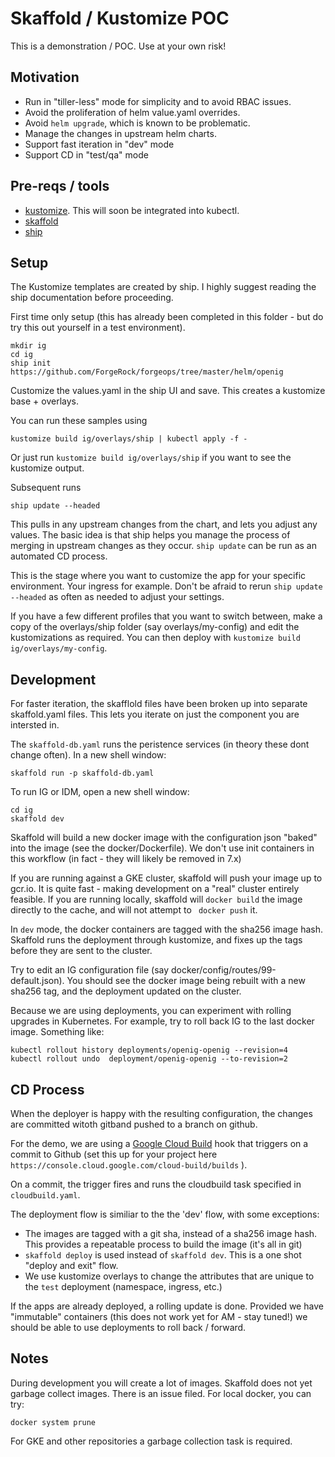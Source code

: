 # Skaffold / Kustomize POC

This is a demonstration / POC. Use at your own risk!

## Motivation

* Run in "tiller-less" mode for simplicity and to avoid RBAC issues.
* Avoid the proliferation of helm value.yaml overrides.
* Avoid `helm upgrade`, which is known to be problematic.
* Manage the changes in upstream helm charts.
* Support fast iteration in "dev" mode
* Support CD in "test/qa" mode

## Pre-reqs / tools

* [kustomize](https://github.com/kubernetes-sigs/kustomize). This will soon be integrated into kubectl.
* [skaffold](https://skaffold-latest.firebaseapp.com/)
* [ship](https://www.replicated.com/ship/)

## Setup

The Kustomize templates are created by ship. I highly suggest reading the ship documentation before proceeding.

First time only setup (this has already been completed in this folder - but do try this out yourself in a test environment).

```
mkdir ig
cd ig
ship init https://github.com/ForgeRock/forgeops/tree/master/helm/openig
```

Customize the values.yaml in the ship UI and save. This creates a kustomize base + overlays.

You can run these samples using

```
kustomize build ig/overlays/ship | kubectl apply -f -
```

Or just run `kustomize build ig/overlays/ship` if you want to see the kustomize output.

Subsequent runs

```
ship update --headed
```
This pulls in any upstream changes from the chart, and lets you adjust any values. The basic idea is that ship
helps you manage the process of merging in upstream changes as they occur. `ship update` can be run as an automated CD process.

This is the stage where you want to customize the app for your specific environment. Your ingress for example.  Don't be
afraid to rerun `ship update --headed` as often as needed to adjust your settings.

If you have a few different profiles that you want to switch between, make a copy of the overlays/ship folder (say overlays/my-config) and edit the kustomizations as required. You can then deploy with `kustomize build ig/overlays/my-config`.

## Development

For faster iteration, the skafflold files have been broken up into separate skaffold.yaml files. This lets you iterate on just the component you are intersted in.

The `skaffold-db.yaml` runs the peristence services (in theory these dont change often). In a new shell window:

```
skaffold run -p skaffold-db.yaml
```

To run IG or IDM, open a new shell window:

```
cd ig
skaffold dev
```

Skaffold will build a new docker image with the configuration json "baked" into the image (see the docker/Dockerfile). We don't use init
containers in this workflow (in fact - they will likely be removed in 7.x)

If you are running against a GKE cluster, skaffold will push your image up to gcr.io. It is quite fast - making development on a "real" cluster entirely feasible.  If you are running locally, skaffold will `docker build` the image directly to the cache, and will not attempt to ` docker push` it.

In `dev` mode, the docker containers are tagged with the sha256 image hash. Skaffold runs the deployment through kustomize, and fixes up the tags before they are sent to the cluster.

Try to edit an IG configuration file (say docker/config/routes/99-default.json).  You should see the docker image being rebuilt with a new sha256 tag, and the deployment updated on the cluster.  

Because we are using deployments, you can experiment with rolling upgrades in Kubernetes. For example, try to roll back IG to the last docker image. Something like:

```
kubectl rollout history deployments/openig-openig --revision=4
kubectl rollout undo  deployment/openig-openig --to-revision=2
```

## CD Process

When the deployer is happy with the resulting configuration, the changes are committed witoth gitband pushed to a branch on github.

For the demo, we are using a [Google Cloud Build](https://cloud.google.com/cloud-build/) hook that triggers on a commit to Github (set this up for your project here `https://console.cloud.google.com/cloud-build/builds` ).

On a commit, the trigger fires and runs the cloudbuild task specified in `cloudbuild.yaml`.

The deployment flow is  similiar to the the 'dev' flow, with some exceptions:

* The images are tagged with a git sha, instead of a sha256 image hash. This provides a repeatable process to build the image (it's all in git)
* `skaffold deploy` is used instead of `skaffold dev`. This is a one shot "deploy and exit" flow.
* We use kustomize overlays to change the attributes that are unique to the `test` deployment (namespace, ingress, etc.)

If the apps are already deployed, a rolling update is done. Provided we have "immutable" containers (this does not work yet for AM - stay tuned!) we should be able to use deployments to roll back / forward.

## Notes

During development you will create a lot of images. Skaffold does not yet garbage collect images. There is an issue filed.  For local docker, you can try:

```docker system prune```

For GKE and other repositories a garbage collection task is required.
